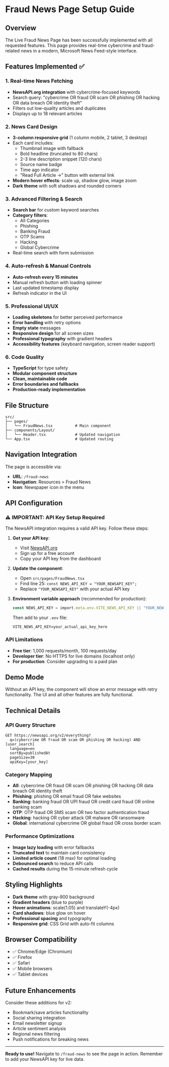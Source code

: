 # Fraud News Page Setup Guide

## Overview
The Live Fraud News Page has been successfully implemented with all requested features. This page provides real-time cybercrime and fraud-related news in a modern, Microsoft News Feed-style interface.

## Features Implemented ✅

### 1. Real-time News Fetching
- **NewsAPI.org integration** with cybercrime-focused keywords
- Search query: "cybercrime OR fraud OR scam OR phishing OR hacking OR data breach OR identity theft"
- Filters out low-quality articles and duplicates
- Displays up to 18 relevant articles

### 2. News Card Design
- **3-column responsive grid** (1 column mobile, 2 tablet, 3 desktop)
- Each card includes:
  - Thumbnail image with fallback
  - Bold headline (truncated to 80 chars)
  - 2-3 line description snippet (120 chars)
  - Source name badge
  - Time ago indicator
  - "Read Full Article →" button with external link
- **Modern hover effects**: scale up, shadow glow, image zoom
- **Dark theme** with soft shadows and rounded corners

### 3. Advanced Filtering & Search
- **Search bar** for custom keyword searches
- **Category filters**:
  - All Categories
  - Phishing
  - Banking Fraud
  - OTP Scams
  - Hacking
  - Global Cybercrime
- Real-time search with form submission

### 4. Auto-refresh & Manual Controls
- **Auto-refresh every 15 minutes**
- Manual refresh button with loading spinner
- Last updated timestamp display
- Refresh indicator in the UI

### 5. Professional UI/UX
- **Loading skeletons** for better perceived performance
- **Error handling** with retry options
- **Empty state** messages
- **Responsive design** for all screen sizes
- **Professional typography** with gradient headers
- **Accessibility features** (keyboard navigation, screen reader support)

### 6. Code Quality
- **TypeScript** for type safety
- **Modular component structure**
- **Clean, maintainable code**
- **Error boundaries and fallbacks**
- **Production-ready implementation**

## File Structure
```
src/
├── pages/
│   └── FraudNews.tsx          # Main component
├── components/Layout/
│   └── Header.tsx             # Updated navigation
└── App.tsx                    # Updated routing
```

## Navigation Integration
The page is accessible via:
- **URL**: `/fraud-news`
- **Navigation**: Resources > Fraud News
- **Icon**: Newspaper icon in the menu

## API Configuration

### ⚠️ IMPORTANT: API Key Setup Required

The NewsAPI integration requires a valid API key. Follow these steps:

1. **Get your API key**:
   - Visit [NewsAPI.org](https://newsapi.org/)
   - Sign up for a free account
   - Copy your API key from the dashboard

2. **Update the component**:
   - Open `src/pages/FraudNews.tsx`
   - Find line 25: `const NEWS_API_KEY = "YOUR_NEWSAPI_KEY";`
   - Replace `"YOUR_NEWSAPI_KEY"` with your actual API key

3. **Environment variable approach** (recommended for production):
   ```typescript
   const NEWS_API_KEY = import.meta.env.VITE_NEWS_API_KEY || "YOUR_NEWSAPI_KEY";
   ```
   Then add to your `.env` file:
   ```
   VITE_NEWS_API_KEY=your_actual_api_key_here
   ```

### API Limitations
- **Free tier**: 1,000 requests/month, 100 requests/day
- **Developer tier**: No HTTPS for live domains (localhost only)
- **For production**: Consider upgrading to a paid plan

## Demo Mode
Without an API key, the component will show an error message with retry functionality. The UI and all other features are fully functional.

## Technical Details

### API Query Structure
```
GET https://newsapi.org/v2/everything?
  q=(cybercrime OR fraud OR scam OR phishing OR hacking) AND [user_search]
  language=en
  sortBy=publishedAt
  pageSize=30
  apiKey=[your_key]
```

### Category Mapping
- **All**: cybercrime OR fraud OR scam OR phishing OR hacking OR data breach OR identity theft
- **Phishing**: phishing OR email fraud OR fake websites
- **Banking**: banking fraud OR UPI fraud OR credit card fraud OR online banking scam
- **OTP**: OTP fraud OR SMS scam OR two factor authentication fraud
- **Hacking**: hacking OR cyber attack OR malware OR ransomware
- **Global**: international cybercrime OR global fraud OR cross border scam

### Performance Optimizations
- **Image lazy loading** with error fallbacks
- **Truncated text** to maintain card consistency
- **Limited article count** (18 max) for optimal loading
- **Debounced search** to reduce API calls
- **Cached results** during the 15-minute refresh cycle

## Styling Highlights
- **Dark theme** with gray-900 background
- **Gradient headers** (blue to purple)
- **Hover animations**: scale(1.05) and translateY(-4px)
- **Card shadows**: blue glow on hover
- **Professional spacing** and typography
- **Responsive grid**: CSS Grid with auto-fit columns

## Browser Compatibility
- ✅ Chrome/Edge (Chromium)
- ✅ Firefox
- ✅ Safari
- ✅ Mobile browsers
- ✅ Tablet devices

## Future Enhancements
Consider these additions for v2:
- Bookmark/save articles functionality
- Social sharing integration
- Email newsletter signup
- Article sentiment analysis
- Regional news filtering
- Push notifications for breaking news

---

**Ready to use!** Navigate to `/fraud-news` to see the page in action. Remember to add your NewsAPI key for live data.
